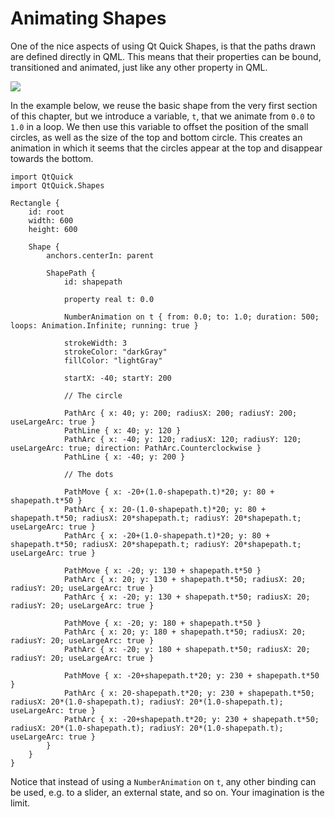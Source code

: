 # Animating Shapes

One of the nice aspects of using Qt Quick Shapes, is that the paths drawn are defined directly in QML. This means that their properties can be bound, transitioned and animated, just like any other property in QML.

![](assets/automatic/animation.png)

In the example below, we reuse the basic shape from the very first section of this chapter, but we introduce a variable, `t`, that we animate from `0.0` to `1.0` in a loop. We then use this variable to offset the position of the small circles, as well as the size of the top and bottom circle. This creates an animation in which it seems that the circles appear at the top and disappear towards the bottom.

```
import QtQuick
import QtQuick.Shapes

Rectangle {
    id: root
    width: 600
    height: 600

    Shape {
        anchors.centerIn: parent
        
        ShapePath {
            id: shapepath
            
            property real t: 0.0
            
            NumberAnimation on t { from: 0.0; to: 1.0; duration: 500; loops: Animation.Infinite; running: true }
        
            strokeWidth: 3
            strokeColor: "darkGray"
            fillColor: "lightGray"

            startX: -40; startY: 200
            
            // The circle
            
            PathArc { x: 40; y: 200; radiusX: 200; radiusY: 200; useLargeArc: true }
            PathLine { x: 40; y: 120 }
            PathArc { x: -40; y: 120; radiusX: 120; radiusY: 120; useLargeArc: true; direction: PathArc.Counterclockwise }
            PathLine { x: -40; y: 200 }

            // The dots
            
            PathMove { x: -20+(1.0-shapepath.t)*20; y: 80 + shapepath.t*50 }
            PathArc { x: 20-(1.0-shapepath.t)*20; y: 80 + shapepath.t*50; radiusX: 20*shapepath.t; radiusY: 20*shapepath.t; useLargeArc: true }
            PathArc { x: -20+(1.0-shapepath.t)*20; y: 80 + shapepath.t*50; radiusX: 20*shapepath.t; radiusY: 20*shapepath.t; useLargeArc: true }

            PathMove { x: -20; y: 130 + shapepath.t*50 }
            PathArc { x: 20; y: 130 + shapepath.t*50; radiusX: 20; radiusY: 20; useLargeArc: true }
            PathArc { x: -20; y: 130 + shapepath.t*50; radiusX: 20; radiusY: 20; useLargeArc: true }

            PathMove { x: -20; y: 180 + shapepath.t*50 }
            PathArc { x: 20; y: 180 + shapepath.t*50; radiusX: 20; radiusY: 20; useLargeArc: true }
            PathArc { x: -20; y: 180 + shapepath.t*50; radiusX: 20; radiusY: 20; useLargeArc: true }

            PathMove { x: -20+shapepath.t*20; y: 230 + shapepath.t*50 }
            PathArc { x: 20-shapepath.t*20; y: 230 + shapepath.t*50; radiusX: 20*(1.0-shapepath.t); radiusY: 20*(1.0-shapepath.t); useLargeArc: true }
            PathArc { x: -20+shapepath.t*20; y: 230 + shapepath.t*50; radiusX: 20*(1.0-shapepath.t); radiusY: 20*(1.0-shapepath.t); useLargeArc: true }            
        }
    }
}
```

Notice that instead of using a `NumberAnimation` on `t`, any other binding can be used, e.g. to a slider, an external state, and so on. Your imagination is the limit.
